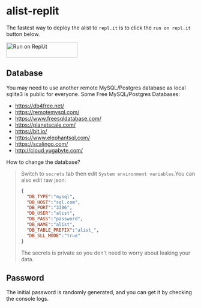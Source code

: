 # alist-replit

The fastest way to deploy the alist to `repl.it` is to click the `run on repl.it` button below.

<a href="https://repl.it/github/mymine/sh">
  <img alt="Run on Repl.it" src="https://repl.it/badge/github/alist-org/alist-replit" style="height: 40px; width: 190px;" />
</a>

## Database
You may need to use another remote MySQL/Postgres database as local sqlite3 is public for everyone. Some Free MySQL/Postgres Databases:

- https://db4free.net/
- https://remotemysql.com/
- https://www.freesqldatabase.com/
- https://planetscale.com/
- https://bit.io/
- https://www.elephantsql.com/
- https://scalingo.com/
- http://cloud.yugabyte.com/

How to change the database?
> Switch to `secrets` tab then edit `System environment variables`.You can also edit raw json:
> ```json
> {
>   "DB_TYPE":"mysql",
>   "DB_HOST":"sql.com",
>   "DB_PORT":"3306",
>   "DB_USER":"alist",
>   "DB_PASS":"password",
>   "DB_NAME":"alist",
>   "DB_TABLE_PREFIX":"alist_",
>   "DB_SLL_MODE":"true"
> }
> ```
> The secrets is private so you don't need to worry about leaking your data.

## Password
The initial password is randomly generated, and you can get it by checking the console logs.
